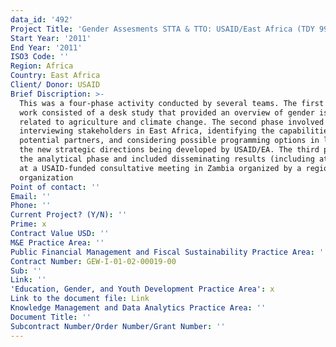 ```yaml
---
data_id: '492'
Project Title: 'Gender Assesments STTA & TTO: USAID/East Africa (TDY 99)'
Start Year: '2011'
End Year: '2011'
ISO3 Code: ''
Region: Africa
Country: East Africa
Client/ Donor: USAID
Brief Discription: >-
  This was a four-phase activity conducted by several teams. The first phase of
  work consisted of a desk study that provided an overview of gender issues
  related to agriculture and climate change. The second phase involved
  interviewing stakeholders in East Africa, identifying the capabilities of
  potential partners, and considering possible programming options in light of
  the new strategic directions being developed by USAID/EA. The third phase was
  the analytical phase and included disseminating results (including attendance
  at a USAID-funded consultative meeting in Zambia organized by a regional
  organization
Point of contact: ''
Email: ''
Phone: ''
Current Project? (Y/N): ''
Prime: x
Contract Value USD: ''
M&E Practice Area: ''
Public Financial Management and Fiscal Sustainability Practice Area: ''
Contract Number: GEW-I-01-02-00019-00
Sub: ''
Link: ''
'Education, Gender, and Youth Development Practice Area': x
Link to the document file: Link
Knowledge Management and Data Analytics Practice Area: ''
Document Title: ''
Subcontract Number/Order Number/Grant Number: ''
---
```

